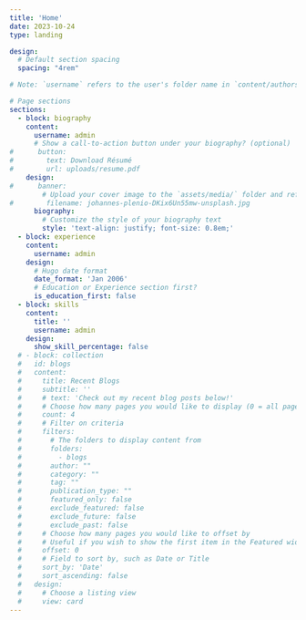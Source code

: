 ```yaml
---
title: 'Home'
date: 2023-10-24
type: landing

design:
  # Default section spacing
  spacing: "4rem"

# Note: `username` refers to the user's folder name in `content/authors/`

# Page sections
sections:
  - block: biography
    content:
      username: admin
      # Show a call-to-action button under your biography? (optional)
#      button:
#        text: Download Résumé
#        url: uploads/resume.pdf
    design:
#      banner:
        # Upload your cover image to the `assets/media/` folder and reference it here
#        filename: johannes-plenio-DKix6Un55mw-unsplash.jpg
      biography:
        # Customize the style of your biography text
        style: 'text-align: justify; font-size: 0.8em;'
  - block: experience
    content:
      username: admin
    design:
      # Hugo date format
      date_format: 'Jan 2006'
      # Education or Experience section first?
      is_education_first: false
  - block: skills
    content:
      title: ''
      username: admin
    design:
      show_skill_percentage: false
  # - block: collection
  #   id: blogs
  #   content:
  #     title: Recent Blogs
  #     subtitle: ''
  #     # text: 'Check out my recent blog posts below!'
  #     # Choose how many pages you would like to display (0 = all pages)
  #     count: 4
  #     # Filter on criteria
  #     filters:
  #       # The folders to display content from
  #       folders:
  #         - blogs
  #       author: ""
  #       category: ""
  #       tag: ""
  #       publication_type: ""
  #       featured_only: false
  #       exclude_featured: false
  #       exclude_future: false
  #       exclude_past: false
  #     # Choose how many pages you would like to offset by
  #     # Useful if you wish to show the first item in the Featured widget
  #     offset: 0
  #     # Field to sort by, such as Date or Title
  #     sort_by: 'Date'
  #     sort_ascending: false
  #   design:
  #     # Choose a listing view
  #     view: card
---
```


